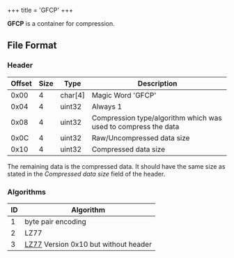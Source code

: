 +++
title = 'GFCP'
+++

**GFCP** is a container for compression.

## File Format

### Header

| Offset | Size | Type      | Description                                                    |
|--------|------|-----------|----------------------------------------------------------------|
| 0x00   | 4    | char\[4\] | Magic Word 'GFCP'                                              |
| 0x04   | 4    | uint32    | Always 1                                                       |
| 0x08   | 4    | uint32    | Compression type/algorithm which was used to compress the data |
| 0x0C   | 4    | uint32    | Raw/Uncompressed data size                                     |
| 0x10   | 4    | uint32    | Compressed data size                                           |

The remaining data is the compressed data. It should have the same size
as stated in the *Compressed data size* field of the header.

### Algorithms

| ID  | Algorithm                                                             |
|-----|-----------------------------------------------------------------------|
| 1   | byte pair encoding                                                    |
| 2   | LZ77                                                                  |
| 3   | [LZ77](https://wiibrew.org/wiki/LZ77) Version 0x10 but without header |